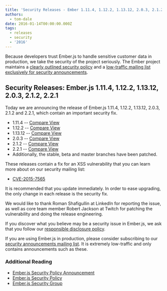 ```yaml
---
title: 'Security Releases - Ember 1.11.4, 1.12.2, 1.13.12, 2.0.3, 2.1.2, 2.2.1'
authors:
  - tom-dale
date: 2016-01-14T00:00:00.000Z
tags:
  - releases
  - security
  - '2016'
---
```


<!-- alex ignore clearly -->
Because developers trust Ember.js to handle sensitive customer data in
production, we take the security of the project seriously. The Ember
project maintains a [clearly outlined security policy](/security/) and a
[low-traffic mailing list exclusively for security
announcements](https://groups.google.com/forum/#!forum/ember-security).

## Security Releases: Ember.js 1.11.4, 1.12.2, 1.13.12, 2.0.3, 2.1.2, 2.2.1

Today we are announcing the release of Ember.js 1.11.4, 1.12.2, 1.13.12,
2.0.3, 2.1.2 and 2.2.1, which contain an important security fix.

* 1.11.4 -- [Compare View](https://github.com/emberjs/ember.js/compare/v1.11.3...v1.11.4)
* 1.12.2 -- [Compare View](https://github.com/emberjs/ember.js/compare/v1.12.1...v1.12.2)
* 1.13.12 -- [Compare View](https://github.com/emberjs/ember.js/compare/v1.13.11...v1.13.12)
* 2.0.3 -- [Compare View](https://github.com/emberjs/ember.js/compare/v2.0.2...v2.0.3)
* 2.1.2 -- [Compare View](https://github.com/emberjs/ember.js/compare/v2.1.1...v2.1.2)
* 2.2.1 -- [Compare View](https://github.com/emberjs/ember.js/compare/v2.2.0...v2.2.1)
* Additionally, the stable, beta and master branches have been patched.

These releases contain a fix for an XSS vulnerability that you can learn
more about on our security mailing list:

* [CVE-2015-7565](https://groups.google.com/forum/#!topic/ember-security/OfyQkoSuppY)

It is recommended that you update immediately. In order to ease
upgrading, the only change in each release is the security fix.

We would like to thank Roman Shafigullin at LinkedIn for reporting the
issue, as well as core team member Robert Jackson at Twitch for patching
the vulnerability and doing the release engineering.

If you discover what you believe may be a security issue in Ember.js, we
ask that you follow our [responsible disclosure
policy](/security/).

If you are using Ember.js in production, please consider subscribing to
our [security announcements mailing
list](https://groups.google.com/forum/#!forum/ember-security).  It is
extremely low-traffic and only contains announcements such as these.

### Additional Reading

* [Ember.js Security Policy Announcement](/blog/2013/04/05/announcing-the-ember-security-policy.html)
* [Ember.js Security Policy](/security/)
* [Ember.js Security Group](https://groups.google.com/forum/#!forum/ember-security)
